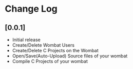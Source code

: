 # Change Log

## [0.0.1]

-   Initial release
-   Create/Delete Wombat Users
-   Create/Delete C Projects on the Wombat
-   Open/Save(Auto-Upload) Source files of your wombat
-   Compile C Projects of your wombat
